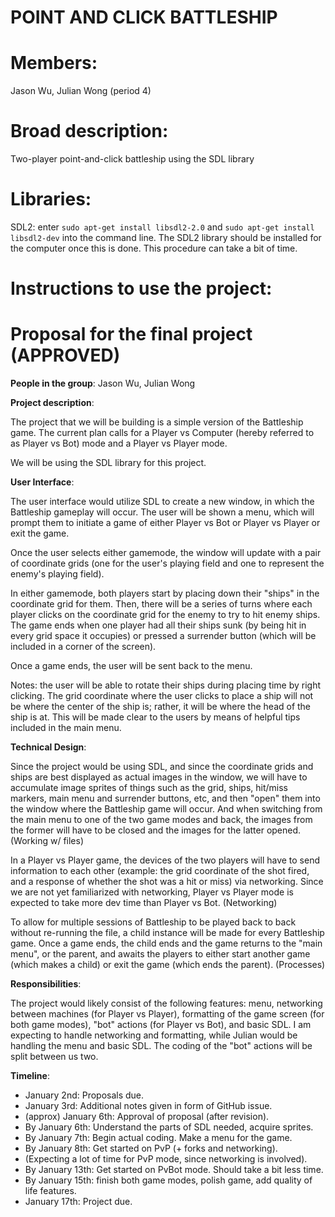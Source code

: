 # POINT AND CLICK BATTLESHIP

# Members:
Jason Wu, Julian Wong (period 4)

# Broad description:
Two-player point-and-click battleship using the SDL library

# Libraries:
SDL2:
enter `sudo apt-get install libsdl2-2.0` and `sudo apt-get install libsdl2-dev`
into the command line.
The SDL2 library should be installed for the computer once this is done.
This procedure can take a bit of time.

# Instructions to use the project:

# Proposal for the final project (APPROVED)

**People in the group**: Jason Wu, Julian Wong

**Project description**:

The project that we will be building is a simple version of the
Battleship game. The current plan calls for a Player vs Computer
(hereby referred to as Player vs Bot) mode and a Player vs Player mode.

We will be using the SDL library for this project.

**User Interface**:

The user interface would utilize SDL to create a new window, in
which the Battleship gameplay will occur. The user will be shown
a menu, which will prompt them to initiate a game of either Player
vs Bot or Player vs Player or exit the game.

Once the user selects either gamemode, the window will update with a
pair of coordinate grids (one for the user's playing field and one to
represent the enemy's playing field).

In either gamemode, both players start by placing down their "ships"
in the coordinate grid for them. Then, there will be a series of turns
where each player clicks on the coordinate grid for the enemy to try
to hit enemy ships. The game ends when one player had all their ships
sunk (by being hit in every grid space it occupies) or pressed a
surrender button (which will be included in a corner of the screen).

Once a game ends, the user will be sent back to the menu.

Notes: the user will be able to rotate their ships during placing time
by right clicking. The grid coordinate where the user clicks to place a
ship will not be where the center of the ship is; rather, it will be
where the head of the ship is at. This will be made clear to the users
by means of helpful tips included in the main menu.

**Technical Design**:

Since the project would be using SDL, and since the coordinate grids and
ships are best displayed as actual images in the window, we will have to
accumulate image sprites of things such as the grid, ships, hit/miss
markers, main menu and surrender buttons, etc, and then "open" them
into the window where the Battleship game will occur. And when switching
from the main menu to one of the two game modes and back, the images from
the former will have to be closed and the images for the latter opened.
(Working w/ files)

In a Player vs Player game, the devices of the two players will have
to send information to each other (example: the grid coordinate of the
shot fired, and a response of whether the shot was a hit or miss) via
networking. Since we are not yet familiarized with networking, Player
vs Player mode is expected to take more dev time than Player vs Bot.
(Networking)

To allow for multiple sessions of Battleship to be played back to back
without re-running the file, a child instance will be made for every
Battleship game. Once a game ends, the child ends and the game returns
to the "main menu", or the parent, and awaits the players to either
start another game (which makes a child) or exit the game (which ends
the parent). (Processes)

**Responsibilities**:

The project would likely consist of the following features: menu,
networking between machines (for Player vs Player), formatting of the
game screen (for both game modes), "bot" actions (for Player vs Bot),
and basic SDL. I am expecting to handle networking and formatting,
while Julian would be handling the menu and basic SDL. The coding of
the "bot" actions will be split between us two.

**Timeline**:

* January 2nd: Proposals due.
* January 3rd: Additional notes given in form of GitHub issue.
* (approx) January 6th: Approval of proposal (after revision).
* By January 6th: Understand the parts of SDL needed, acquire sprites.
* By January 7th: Begin actual coding. Make a menu for the game.
* By January 8th: Get started on PvP (+ forks and networking).
* (Expecting a lot of time for PvP mode, since networking is involved).
* By January 13th: Get started on PvBot mode. Should take a bit less time.
* By January 15th: finish both game modes, polish game, add quality of life features.
* January 17th: Project due.
